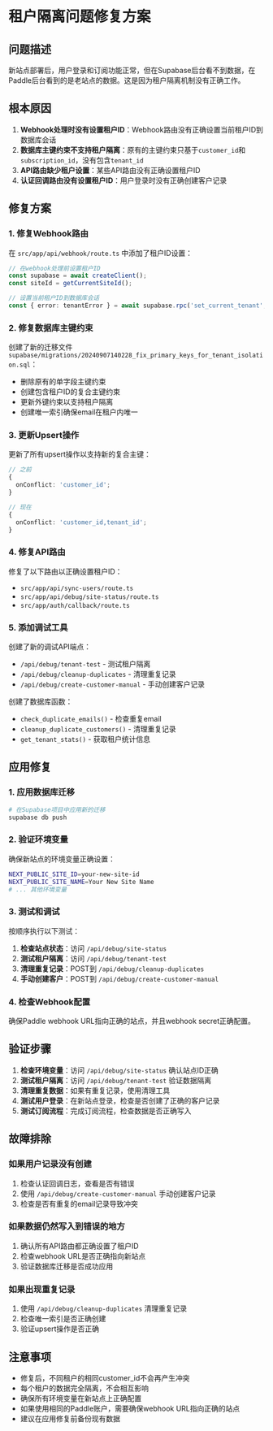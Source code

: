 # 租户隔离问题修复方案

## 问题描述

新站点部署后，用户登录和订阅功能正常，但在Supabase后台看不到数据，在Paddle后台看到的是老站点的数据。这是因为租户隔离机制没有正确工作。

## 根本原因

1. **Webhook处理时没有设置租户ID**：Webhook路由没有正确设置当前租户ID到数据库会话
2. **数据库主键约束不支持租户隔离**：原有的主键约束只基于`customer_id`和`subscription_id`，没有包含`tenant_id`
3. **API路由缺少租户设置**：某些API路由没有正确设置租户ID
4. **认证回调路由没有设置租户ID**：用户登录时没有正确创建客户记录

## 修复方案

### 1. 修复Webhook路由

在 `src/app/api/webhook/route.ts` 中添加了租户ID设置：

```typescript
// 在webhook处理前设置租户ID
const supabase = await createClient();
const siteId = getCurrentSiteId();

// 设置当前租户ID到数据库会话
const { error: tenantError } = await supabase.rpc('set_current_tenant', { tenant_id: siteId });
```

### 2. 修复数据库主键约束

创建了新的迁移文件 `supabase/migrations/20240907140228_fix_primary_keys_for_tenant_isolation.sql`：

- 删除原有的单字段主键约束
- 创建包含租户ID的复合主键约束
- 更新外键约束以支持租户隔离
- 创建唯一索引确保email在租户内唯一

### 3. 更新Upsert操作

更新了所有upsert操作以支持新的复合主键：

```typescript
// 之前
{
  onConflict: 'customer_id';
}

// 现在
{
  onConflict: 'customer_id,tenant_id';
}
```

### 4. 修复API路由

修复了以下路由以正确设置租户ID：

- `src/app/api/sync-users/route.ts`
- `src/app/api/debug/site-status/route.ts`
- `src/app/auth/callback/route.ts`

### 5. 添加调试工具

创建了新的调试API端点：

- `/api/debug/tenant-test` - 测试租户隔离
- `/api/debug/cleanup-duplicates` - 清理重复记录
- `/api/debug/create-customer-manual` - 手动创建客户记录

创建了数据库函数：

- `check_duplicate_emails()` - 检查重复email
- `cleanup_duplicate_customers()` - 清理重复记录
- `get_tenant_stats()` - 获取租户统计信息

## 应用修复

### 1. 应用数据库迁移

```bash
# 在Supabase项目中应用新的迁移
supabase db push
```

### 2. 验证环境变量

确保新站点的环境变量正确设置：

```bash
NEXT_PUBLIC_SITE_ID=your-new-site-id
NEXT_PUBLIC_SITE_NAME=Your New Site Name
# ... 其他环境变量
```

### 3. 测试和调试

按顺序执行以下测试：

1. **检查站点状态**：访问 `/api/debug/site-status`
2. **测试租户隔离**：访问 `/api/debug/tenant-test`
3. **清理重复记录**：POST到 `/api/debug/cleanup-duplicates`
4. **手动创建客户**：POST到 `/api/debug/create-customer-manual`

### 4. 检查Webhook配置

确保Paddle webhook URL指向正确的站点，并且webhook secret正确配置。

## 验证步骤

1. **检查环境变量**：访问 `/api/debug/site-status` 确认站点ID正确
2. **测试租户隔离**：访问 `/api/debug/tenant-test` 验证数据隔离
3. **清理重复数据**：如果有重复记录，使用清理工具
4. **测试用户登录**：在新站点登录，检查是否创建了正确的客户记录
5. **测试订阅流程**：完成订阅流程，检查数据是否正确写入

## 故障排除

### 如果用户记录没有创建

1. 检查认证回调日志，查看是否有错误
2. 使用 `/api/debug/create-customer-manual` 手动创建客户记录
3. 检查是否有重复的email记录导致冲突

### 如果数据仍然写入到错误的地方

1. 确认所有API路由都正确设置了租户ID
2. 检查webhook URL是否正确指向新站点
3. 验证数据库迁移是否成功应用

### 如果出现重复记录

1. 使用 `/api/debug/cleanup-duplicates` 清理重复记录
2. 检查唯一索引是否正确创建
3. 验证upsert操作是否正确

## 注意事项

- 修复后，不同租户的相同customer_id不会再产生冲突
- 每个租户的数据完全隔离，不会相互影响
- 确保所有环境变量在新站点上正确配置
- 如果使用相同的Paddle账户，需要确保webhook URL指向正确的站点
- 建议在应用修复前备份现有数据
